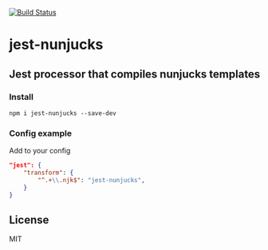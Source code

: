 [![Build Status](https://travis-ci.org/denar90/jest-nunjucks.svg?branch=master)](https://travis-ci.org/denar90/jest-nunjucks)

# jest-nunjucks

## Jest processor that compiles nunjucks templates

### Install 

`npm i jest-nunjucks --save-dev`

### Config example

Add to your config

```json
"jest": {
    "transform": {
        "^.+\\.njk$": "jest-nunjucks",
    }
}
```

## License 

MIT

